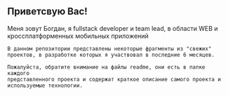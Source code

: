 ## Приветсвую Вас!
Меня зовут Богдан, я fullstack developer и team lead, в области WEB и кроссплатформенных мобильных приложений

```
В данном репозитории представлены некоторые фрагменты из "свежих"
проектов, в разработке которых я участвовал в последние 6 месяцев.

Пожалуйста, обратите внимание на файлы readme, они есть в папке каждого
представленного проекта и содержат краткое описание самого проекта и
используемые технологии.
```
